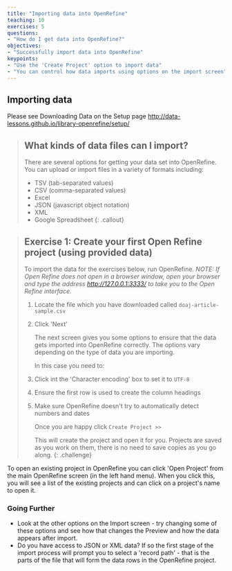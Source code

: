 ```yaml
---
title: "Importing data into OpenRefine"
teaching: 10
exercises: 5
questions:
- "How do I get data into OpenRefine?"
objectives:
- "Successfully import data into OpenRefine"
keypoints:
- "Use the 'Create Project' option to import data"
- "You can control how data imports using options on the import screen"
---
```


## Importing data

Please see Downloading Data on the Setup page http://data-lessons.github.io/library-openrefine/setup/

>## What kinds of data files can I import?
>There are several options for getting your data set into OpenRefine. You can upload or import files in a variety of formats including:
>
>* TSV (tab-separated values)
>* CSV (comma-separated values)
>* Excel
>* JSON (javascript object notation)
>* XML
>* Google Spreadsheet
{: .callout}

>## Exercise 1: Create your first Open Refine project (using provided data)
>
>To import the data for the exercises below, run OpenRefine. *NOTE: If Open Refine does not open in a browser window, open your browser and type the address <http://127.0.0.1:3333/> to take you to the Open Refine interface.*
>
>1. Locate the file which you have downloaded called `doaj-article-sample.csv`
>2. Click 'Next'
>   
>    The next screen gives you some options to ensure that the data gets imported into OpenRefine correctly. The options vary depending on the type of data you are importing.
>    
>    In this case you need to:
>    
>1. Click int the 'Character encoding' box to set it to `UTF-8`
>2. Ensure the first row is used to create the column headings
>3. Make sure OpenRefine doesn't try to automatically detect numbers and dates
>
>    Once you are happy click `Create Project >>`
>
>    This will create the project and open it for you. Projects are saved as you work on them, there is no need to save copies as you go along.
{: .challenge}

To open an existing project in OpenRefine you can click 'Open Project' from the main OpenRefine screen (in the left hand menu). When you click this, you will see a list of the existing projects and can click on a project's name to open it.

### Going Further
* Look at the other options on the Import screen - try changing some of these options and see how that changes the Preview and how the data appears after import.
* Do you have access to JSON or XML data? If so the first stage of the import process will prompt you to select a 'record path' - that is the parts of the file that will form the data rows in the OpenRefine project.
